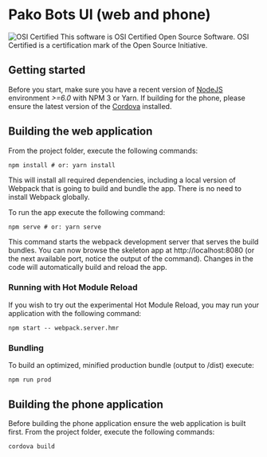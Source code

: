 # Pako Bots UI (web and phone)

![OSI Certified](http://www.samurajdata.se/opensource/mirror/trademarks/osi-certified/web/osi-certified-90x75.png)
This software is OSI Certified Open Source Software.
OSI Certified is a certification mark of the Open Source Initiative.

## Getting started

Before you start, make sure you have a recent version of [NodeJS](http://nodejs.org/) environment *>=6.0* with NPM 3 or Yarn. If building for the phone, please ensure the latest version of the [Cordova](https://cordova.apache.org/#getstarted) installed.

## Building the web application
From the project folder, execute the following commands:

```shell
npm install # or: yarn install
```

This will install all required dependencies, including a local version of Webpack that is going to
build and bundle the app. There is no need to install Webpack globally.

To run the app execute the following command:

```shell
npm serve # or: yarn serve
```

This command starts the webpack development server that serves the build bundles.
You can now browse the skeleton app at http://localhost:8080 (or the next available port, notice the output of the command). Changes in the code
will automatically build and reload the app.

### Running with Hot Module Reload

If you wish to try out the experimental Hot Module Reload, you may run your application with the following command:

```shell
npm start -- webpack.server.hmr
```

### Bundling

To build an optimized, minified production bundle (output to /dist) execute:

```shell
npm run prod
```

## Building the phone application
Before building the phone application ensure the web application is built first.
From the project folder, execute the following commands:

```shell
cordova build
```
